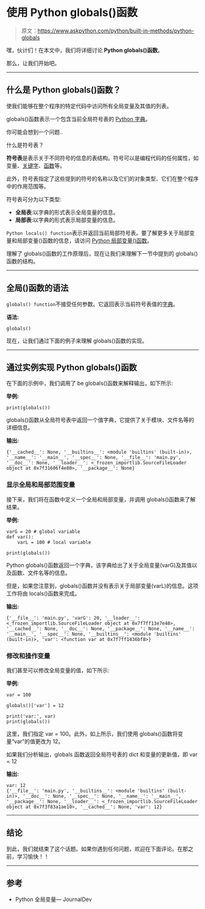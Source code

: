 # 使用 Python globals()函数

> 原文：<https://www.askpython.com/python/built-in-methods/python-globals>

嘿，伙计们！在本文中，我们将详细讨论 **Python globals()函数**。

那么，让我们开始吧。

* * *

## 什么是 Python globals()函数？

使我们能够在整个程序的特定代码中访问所有全局变量及其值的列表。

globals()函数表示一个包含当前全局符号表的 [Python 字典](https://www.askpython.com/python/dictionary/python-dictionary-dict-tutorial)。

你可能会想到一个问题..

什么是符号表？

**符号表**是表示关于不同符号的信息的表结构。符号可以是编程代码的任何属性，如变量、[关键字](https://www.askpython.com/python/python-keywords)、[函数](https://www.askpython.com/python/python-functions)等。

此外，符号表指定了这些提到的符号的名称以及它们的对象类型、它们在整个程序中的作用范围等。

符号表可分为以下类型:

*   **全局表**:以字典的形式表示全局变量的信息。
*   **局部表**:以字典的形式表示局部变量的信息。

`Python locals() function`表示并返回当前局部符号表。要了解更多关于局部变量和局部变量()函数的信息，请访问 [Python 局部变量()函数](https://www.askpython.com/python/built-in-methods/python-locals-function)。

理解了 globals()函数的工作原理后，现在让我们来理解下一节中提到的 globals()函数的结构。

* * *

## 全局()函数的语法

`globals() function`不接受任何参数。它返回表示当前符号表值的[字典](https://www.askpython.com/python/dictionary/python-dictionary-dict-tutorial)。

**语法:**

```
globals()

```

现在，让我们通过下面的例子来理解 globals()函数的实现。

* * *

## 通过实例实现 Python globals()函数

在下面的示例中，我们调用了 be globals()函数来解释输出，如下所示:

**举例:**

```
print(globals())

```

globals()函数从全局符号表中返回一个值字典，它提供了关于模块、文件名等的详细信息。

**输出:**

```
{'__cached__': None, '__builtins__': <module 'builtins' (built-in)>, '__name__': '__main__', '__spec__': None, '__file__': 'main.py', '__doc__': None, '__loader__': <_frozen_importlib.SourceFileLoader object at 0x7f31606f4e80>, '__package__': None}

```

### 显示全局和局部范围变量

接下来，我们将在函数中定义一个全局和局部变量，并调用 globals()函数来了解结果。

**举例:**

```
varG = 20 # global variable
def var():
    varL = 100 # local variable

print(globals())

```

Python globals()函数返回一个字典，该字典给出了关于全局变量(varG)及其值以及函数、文件名等的信息。

但是，如果您注意到，globals()函数并没有表示关于局部变量(varL)的信息。这项工作将由 locals()函数来完成。

**输出:**

```
{'__file__': 'main.py', 'varG': 20, '__loader__': <_frozen_importlib.SourceFileLoader object at 0x7f7ff13e7e48>, '__cached__': None, '__doc__': None, '__package__': None, '__name__': '__main__', '__spec__': None, '__builtins__': <module 'builtins' (built-in)>, 'var': <function var at 0x7f7ff1436bf8>}

```

### 修改和操作变量

我们甚至可以修改全局变量的值，如下所示:

**举例:**

```
var = 100

globals()['var'] = 12

print('var:', var)
print(globals())

```

这里，我们指定 var = 100。此外，如上所示，我们使用 globals()函数将变量“var”的值更改为 12。

如果我们分析输出，globals 函数返回全局符号表的 dict 和变量的更新值，即 var = 12

**输出:**

```
var: 12
{'__file__': 'main.py', '__builtins__': <module 'builtins' (built-in)>, '__doc__': None, '__spec__': None, '__name__': '__main__', '__package__': None, '__loader__': <_frozen_importlib.SourceFileLoader object at 0x7f3f83a1ae10>, '__cached__': None, 'var': 12}

```

* * *

## 结论

到此，我们就结束了这个话题。如果你遇到任何问题，欢迎在下面评论。在那之前，学习愉快！！

* * *

## 参考

*   Python 全局变量— JournalDev